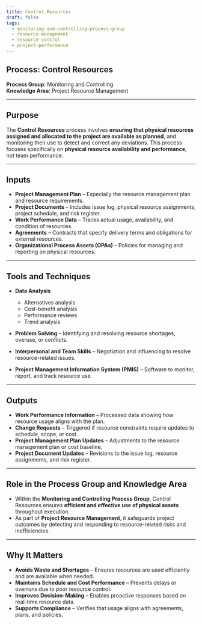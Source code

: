 ```yaml
---
title: Control Resources  
draft: false  
tags:  
  - monitoring-and-controlling-process-group  
  - resource-management  
  - resource-control  
  - project-performance  
---
```


## Process: Control Resources

**Process Group**: Monitoring and Controlling  
**Knowledge Area**: Project Resource Management  

---

## Purpose

The **Control Resources** process involves **ensuring that physical resources assigned and allocated to the project are available as planned**, and monitoring their use to detect and correct any deviations. This process focuses specifically on **physical resource availability and performance**, not team performance.

---

## Inputs

- **Project Management Plan** – Especially the resource management plan and resource requirements.
- **Project Documents** – Includes issue log, physical resource assignments, project schedule, and risk register.
- **Work Performance Data** – Tracks actual usage, availability, and condition of resources.
- **Agreements** – Contracts that specify delivery terms and obligations for external resources.
- **Organizational Process Assets (OPAs)** – Policies for managing and reporting on physical resources.

---

## Tools and Techniques

- **Data Analysis**  
  - Alternatives analysis  
  - Cost-benefit analysis  
  - Performance reviews  
  - Trend analysis  

- **Problem Solving** – Identifying and resolving resource shortages, overuse, or conflicts.
- **Interpersonal and Team Skills** – Negotiation and influencing to resolve resource-related issues.
- **Project Management Information System (PMIS)** – Software to monitor, report, and track resource use.

---

## Outputs

- **Work Performance Information** – Processed data showing how resource usage aligns with the plan.
- **Change Requests** – Triggered if resource constraints require updates to schedule, scope, or cost.
- **Project Management Plan Updates** – Adjustments to the resource management plan or cost baseline.
- **Project Document Updates** – Revisions to the issue log, resource assignments, and risk register.

---

## Role in the Process Group and Knowledge Area

- Within the **Monitoring and Controlling Process Group**, Control Resources ensures **efficient and effective use of physical assets** throughout execution.
- As part of **Project Resource Management**, it safeguards project outcomes by detecting and responding to resource-related risks and inefficiencies.

---

## Why It Matters

- **Avoids Waste and Shortages** – Ensures resources are used efficiently and are available when needed.
- **Maintains Schedule and Cost Performance** – Prevents delays or overruns due to poor resource control.
- **Improves Decision-Making** – Enables proactive responses based on real-time resource data.
- **Supports Compliance** – Verifies that usage aligns with agreements, plans, and policies.
